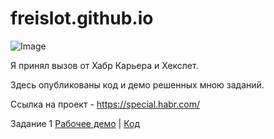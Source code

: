 # freislot.github.io

![Image](https://freislot.github.io/image.png)

Я принял вызов от Хабр Карьера и Хекслет.

Здесь опубликованы код и демо решенных мною заданий.

Ссылка на проект - https://special.habr.com/

Задание 1 [Рабочее демо](https://freislot.github.io/task1/) | [Код](https://github.com/freislot/freislot.github.io/blob/main/task1/index.html)
